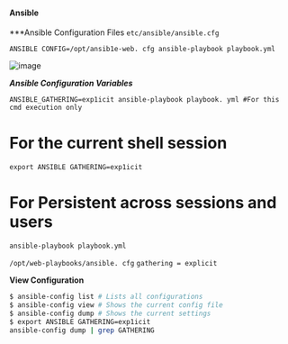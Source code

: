 #### Ansible

***Ansible Configuration Files
`etc/ansible/ansible.cfg`

`ANSIBLE CONFIG=/opt/ansib1e-web. cfg ansible-playbook playbook.yml`

![image](https://github.com/user-attachments/assets/c39d5cb1-02a5-4a1e-955b-daf6be245bc5)

***Ansible Configuration Variables***

`ANSIBLE_GATHERING=exp1icit ansible-playbook playbook. yml #For this cmd execution only`

# For the current shell session
`export ANSIBLE GATHERING=exp1icit`

# For Persistent across sessions and users
`ansible-playbook playbook.yml`

`/opt/web-playbooks/ansible. cfg`
```gathering = explicit```

 **View Configuration**
 ```bash
$ ansible-config list # Lists all configurations
$ ansible-config view # Shows the current config file
$ ansible-config dump # Shows the current settings
$ export ANSIBLE GATHERING=exp1icit
ansible-config dump | grep GATHERING
```

